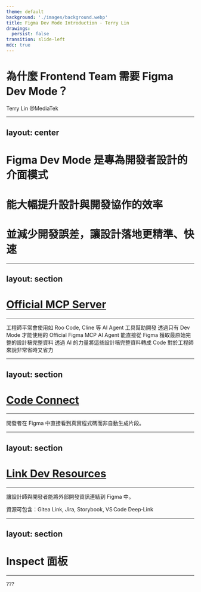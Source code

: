 ```yaml
---
theme: default
background: './images/background.webp'
title: Figma Dev Mode Introduction - Terry Lin
drawings:
  persist: false
transition: slide-left
mdc: true
---
```


# 為什麼 Frontend Team 需要 Figma Dev Mode？
Terry Lin @MediaTek

---
layout: center
---

# Figma Dev Mode 是專為開發者設計的介面模式
# 能大幅提升設計與開發協作的效率
# 並減少開發誤差，讓設計落地更精準、快速

---
layout: section
---

# [Official MCP Server](https://help.figma.com/hc/en-us/articles/32132100833559-Guide-to-the-Dev-Mode-MCP-Server)

---

工程師平常會使用如 Roo Code, Cline 等 AI Agent 工具幫助開發
透過只有 Dev Mode 才能使用的 Official Figma MCP
AI Agent 能直接從 Figma 獲取最原始完整的設計稿完整資料
透過 AI 的力量將這些設計稿完整資料轉成 Code
對於工程師來說非常省時又省力

---
layout: section
---

# [Code Connect](https://help.figma.com/hc/en-us/articles/23920389749655-Code-Connect)

---

開發者在 Figma 中直接看到真實程式碼而非自動生成片段。

---
layout: section
---

# [Link Dev Resources](https://help.figma.com/hc/en-us/articles/15023231995927-Link-Dev-resources-to-layers-in-Dev-Mode)

---

讓設計師與開發者能將外部開發資訊連結到 Figma 中。

資源可包含：Gitea Link, Jira, Storybook, VS Code Deep‑Link

---
layout: section
---

# Inspect 面板

---

???